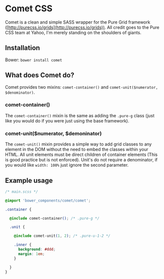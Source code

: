 # Comet CSS

Comet is a clean and simple SASS wrapper for the Pure Grid framework ([http://purecss.io/grids](http://purecss.io/grids)). All credit goes to the Pure CSS team at Yahoo, I'm merely standing on the shoulders of giants.

## Installation

Bower: `bower install comet`

## What does Comet do?

Comet provides two mixins: `comet-container()` and `comet-unit($numerator, $denominator)`. 

### comet-container()

The `comet-container()` mixin is the same as adding the `.pure-g` class (just like you would do if you were just using the base framework).

### comet-unit($numerator, $demoninator)

The `comet-unit()` mixin provides a simple way to add grid classes to any element in the DOM without the need to embed the classes within your HTML. All unit elements must be direct children of container elements (This is good practice but is not enforced). Unit's do not require a denominator, if you would like `width: 100%` just ignore the second parameter.

## Example usage

```css
/* main.scss */

@import 'bower_components/comet/comet';

.container {

  @include comet-container(); /* .pure-g */

  .unit {

    @include comet-unit(1, 2); /* .pure-u-1-2 */

    .inner {
      background: #ddd;
      margin: 1em;
    }

  }
}
```